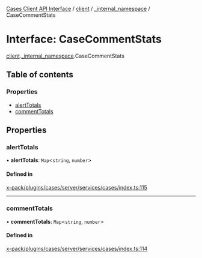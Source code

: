 [Cases Client API Interface](../README.md) / [client](../modules/client.md) / [\_internal\_namespace](../modules/client._internal_namespace.md) / CaseCommentStats

# Interface: CaseCommentStats

[client](../modules/client.md).[_internal_namespace](../modules/client._internal_namespace.md).CaseCommentStats

## Table of contents

### Properties

- [alertTotals](client._internal_namespace.CaseCommentStats.md#alerttotals)
- [commentTotals](client._internal_namespace.CaseCommentStats.md#commenttotals)

## Properties

### alertTotals

• **alertTotals**: `Map`<`string`, `number`\>

#### Defined in

[x-pack/plugins/cases/server/services/cases/index.ts:115](https://github.com/elastic/kibana/blob/c427bf270ae/x-pack/plugins/cases/server/services/cases/index.ts#L115)

___

### commentTotals

• **commentTotals**: `Map`<`string`, `number`\>

#### Defined in

[x-pack/plugins/cases/server/services/cases/index.ts:114](https://github.com/elastic/kibana/blob/c427bf270ae/x-pack/plugins/cases/server/services/cases/index.ts#L114)
